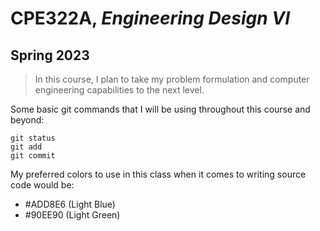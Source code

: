 # CPE322A, *Engineering Design VI*
## **Spring 2023**
> In this course, I plan to take my problem formulation and computer engineering capabilities to the next level.

Some basic git commands that I will be using throughout this course and beyond:

```
git status
git add
git commit

```
My preferred colors to use in this class when it comes to writing source code would be:
- #ADD8E6 (Light Blue)
- #90EE90 (Light Green)

